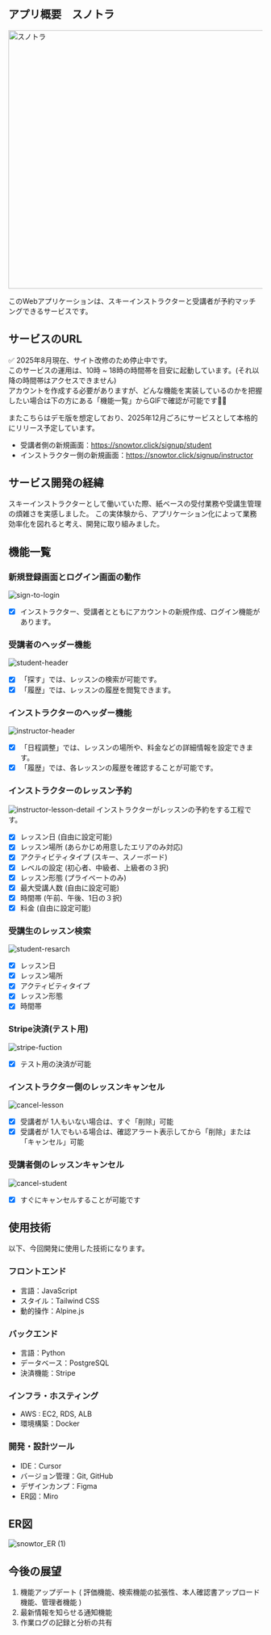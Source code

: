## アプリ概要　スノトラ 

<img alt="スノトラ" width="512" height="512" alt="Copilot_20250712_145904" src="https://github.com/user-attachments/assets/a88c08d1-2152-4761-ab26-597ce1c1e8c1" />


このWebアプリケーションは、スキーインストラクターと受講者が予約マッチングできるサービスです。

## サービスのURL
✅ 2025年8月現在、サイト改修のため停止中です。<br>
このサービスの運用は、10時 ~ 18時の時間帯を目安に起動しています。(それ以降の時間帯はアクセスできません)<br>
アカウントを作成する必要がありますが、どんな機能を実装しているのかを把握したい場合は下の方にある「機能一覧」からGIFで確認が可能です💁‍♀️<br>

またこちらはデモ版を想定しており、2025年12月ごろにサービスとして本格的にリリース予定しています。

- 受講者側の新規画面︎：<https://snowtor.click/signup/student><br>
- インストラクター側の新規画面︎：<https://snowtor.click/signup/instructor>

## サービス開発の経緯
スキーインストラクターとして働いていた際、紙ベースの受付業務や受講生管理の煩雑さを実感しました。
この実体験から、アプリケーション化によって業務効率化を図れると考え、開発に取り組みました。

## 機能一覧
### 新規登録画面とログイン画面の動作
![sign-to-login](https://github.com/user-attachments/assets/c9784d3a-cccf-43f0-b3b3-1c09357d1a5a)
- [x] インストラクター、受講者とともにアカウントの新規作成、ログイン機能があります。

### 受講者のヘッダー機能
![student-header](https://github.com/user-attachments/assets/3cca8a70-e23a-486c-8900-792ea39f8622)
- [x] 「探す」では、レッスンの検索が可能です。
- [x] 「履歴」では、レッスンの履歴を閲覧できます。 

### インストラクターのヘッダー機能
![instructor-header](https://github.com/user-attachments/assets/3f945f2c-6a8a-4058-abf1-af8ead168ef9)
- [x] 「日程調整」では、レッスンの場所や、料金などの詳細情報を設定できます。
- [x] 「履歴」では、各レッスンの履歴を確認することが可能です。 

### インストラクターのレッスン予約
![instructor-lesson-detail](https://github.com/user-attachments/assets/b43d48e4-f94b-407f-a220-95ab35aa68cb)
インストラクターがレッスンの予約をする工程です。
- [x] レッスン日 (自由に設定可能)
- [x] レッスン場所 (あらかじめ用意したエリアのみ対応)
- [x] アクティビティタイプ (スキー、スノーボード)
- [x] レベルの設定 (初心者、中級者、上級者の３択)
- [x] レッスン形態 (プライベートのみ)
- [x] 最大受講人数 (自由に設定可能) 
- [x] 時間帯 (午前、午後、1日の３択)
- [x] 料金 (自由に設定可能)

### 受講生のレッスン検索
![student-resarch](https://github.com/user-attachments/assets/e73aac26-4373-457e-a5ad-ac66e0ee3d03)
- [x] レッスン日
- [x] レッスン場所
- [x] アクティビティタイプ
- [x] レッスン形態
- [x] 時間帯    

### Stripe決済(テスト用)
![stripe-fuction](https://github.com/user-attachments/assets/7e25c795-d85b-4080-b21b-dcf3905204e5)
- [x] テスト用の決済が可能

### インストラクター側のレッスンキャンセル
![cancel-lesson](https://github.com/user-attachments/assets/75426143-7d00-4288-8f47-e97874314155)
- [x] 受講者が 1人もいない場合は、すぐ「削除」可能
- [x] 受講者が 1人でもいる場合は、確認アラート表示してから「削除」または「キャンセル」可能

### 受講者側のレッスンキャンセル
![cancel-student](https://github.com/user-attachments/assets/bc10691f-e056-4816-8c92-c896a207f6ad)
- [x] すぐにキャンセルすることが可能です

## 使用技術
以下、今回開発に使用した技術になります。
### フロントエンド
- 言語：JavaScript
- スタイル：Tailwind CSS
- 動的操作：Alpine.js

### バックエンド
- 言語：Python
- データベース：PostgreSQL
- 決済機能：Stripe

### インフラ・ホスティング
- AWS : EC2, RDS, ALB
- 環境構築：Docker

### 開発・設計ツール
- IDE：Cursor
- バージョン管理：Git, GitHub
- デザインカンプ：Figma
- ER図：Miro

## ER図
![snowtor_ER (1)](https://github.com/user-attachments/assets/4d077139-d937-4485-a5d0-fb97f81ecd45)


## 今後の展望
1. 機能アップデート ( 評価機能、検索機能の拡張性、本人確認書アップロード機能、管理者機能 )
2. 最新情報を知らせる通知機能
3. 作業ログの記録と分析の共有

